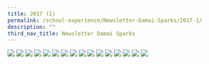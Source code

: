 ```yaml
---
title: 2017 (1)
permalink: /school-experience/Newsletter-Damai-Sparks/2017-1/
description: ""
third_nav_title: Newsletter Damai Sparks
---
```

![](/images/DamaiBuzz/2017%20DMPS_BuzzNews_Page_1.jpeg)
![](/images/DamaiBuzz/2017%20DMPS_BuzzNews_Page_2.jpeg)
![](/images/DamaiBuzz/2017%20DMPS_BuzzNews_Page_3.jpeg)
![](/images/DamaiBuzz/2017%20DMPS_BuzzNews_Page_4.jpeg)
![](/images/DamaiBuzz/2017%20DMPS_BuzzNews_Page_5.jpeg)
![](/images/DamaiBuzz/2017%20DMPS_BuzzNews_Page_6.jpeg)
![](/images/DamaiBuzz/2017%20DMPS_BuzzNews_Page_7.jpeg)
![](/images/DamaiBuzz/2017%20DMPS_BuzzNews_Page_1.jpeg)
![](/images/DamaiBuzz/DMPS_BuzzNews_Sem2_Final-1.jpeg)
![](/images/DamaiBuzz/DMPS_BuzzNews_Sem2_Final-2.jpeg)
![](/images/DamaiBuzz/DMPS_BuzzNews_Sem2_Final-3.jpeg)
![](/images/DamaiBuzz/DMPS_BuzzNews_Sem2_Final-4.jpeg)
![](/images/DamaiBuzz/DMPS_BuzzNews_Sem2_Final-5.jpeg)
![](/images/DamaiBuzz/DMPS_BuzzNews_Sem2_Final-6.jpeg)
![](/images/DamaiBuzz/DMPS_BuzzNews_Sem2_Final-7.jpeg)
![](/images/DamaiBuzz/DMPS_BuzzNews_Sem2_Final-8.jpeg)